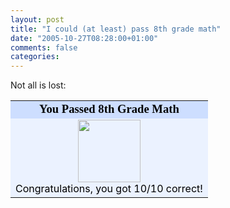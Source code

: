 ```yaml
---
layout: post
title: "I could (at least) pass 8th grade math"
date: "2005-10-27T08:28:00+01:00"
comments: false
categories: 
---
```


<p>Not all is lost:</p>

<table cellspacing="0" border="0" align="center" cellpadding="2" width="350"><tr><td align="center" bgcolor="#CDDEFF">
<font face="Georgia, Times New Roman, Times, serif" style="color:black; font-size: 14pt;">
<strong>You Passed 8th Grade Math</strong>
</font></td></tr>
<tr><td bgcolor="#EBF2FF">
<center><img src="http://images.blogthings.com/couldyoupasseighthgrademathquiz/passed.jpg" height="100" alt="" width="100" /></center>
<font color="#000000">
Congratulations, you got 10/10 correct!
</font></td></tr></table>



